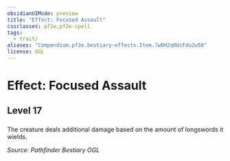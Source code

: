 ```yaml
---
obsidianUIMode: preview
title: "Effect: Focused Assault"
cssclasses: pf2e,pf2e-spell
tags:
  - trait/
aliases: "Compendium.pf2e.bestiary-effects.Item.7wDH2q0UcFdu2w58"
license: OGL
---
```

# Effect: Focused Assault
## Level 17
### 






The creature deals additional damage based on the amount of longswords it wields.

*Source: Pathfinder Bestiary*
*OGL*